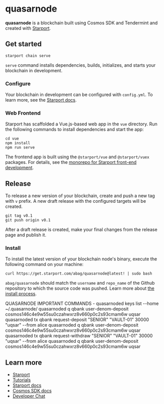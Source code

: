 # quasarnode
**quasarnode** is a blockchain built using Cosmos SDK and Tendermint and created with [Starport](https://starport.com).

## Get started

```
starport chain serve
```

`serve` command installs dependencies, builds, initializes, and starts your blockchain in development.

### Configure

Your blockchain in development can be configured with `config.yml`. To learn more, see the [Starport docs](https://docs.starport.com).

### Web Frontend

Starport has scaffolded a Vue.js-based web app in the `vue` directory. Run the following commands to install dependencies and start the app:

```
cd vue
npm install
npm run serve
```

The frontend app is built using the `@starport/vue` and `@starport/vuex` packages. For details, see the [monorepo for Starport front-end development](https://github.com/tendermint/vue).

## Release
To release a new version of your blockchain, create and push a new tag with `v` prefix. A new draft release with the configured targets will be created.

```
git tag v0.1
git push origin v0.1
```

After a draft release is created, make your final changes from the release page and publish it.

### Install
To install the latest version of your blockchain node's binary, execute the following command on your machine:

```
curl https://get.starport.com/abag/quasarnode@latest! | sudo bash
```
`abag/quasarnode` should match the `username` and `repo_name` of the Github repository to which the source code was pushed. Learn more about [the install process](https://github.com/allinbits/starport-installer).

QUASARNODE IMPORTANT COMMANDS - 
quasarnoded keys list --home ~/.quasarnode/
quasarnoded q qbank user-denom-deposit cosmos146c4e9w55su0czahwxrz8v660p0c2s93cmam6w uqsar 
quasarnoded tx qbank request-deposit "SENIOR" "VAULT-01" 30000 "uqsar" --from alice
quasarnoded q qbank user-denom-deposit cosmos146c4e9w55su0czahwxrz8v660p0c2s93cmam6w uqsar 
quasarnoded tx qbank request-withdraw "SENIOR" "VAULT-01" 30000 "uqsar" --from alice
quasarnoded q qbank user-denom-deposit cosmos146c4e9w55su0czahwxrz8v660p0c2s93cmam6w uqsar

## Learn more

- [Starport](https://starport.com)
- [Tutorials](https://docs.starport.com/guide)
- [Starport docs](https://docs.starport.com)
- [Cosmos SDK docs](https://docs.cosmos.network)
- [Developer Chat](https://discord.gg/H6wGTY8sxw)

